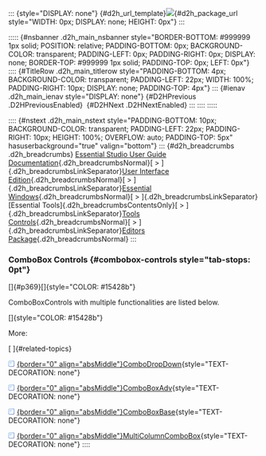 ::: {style="DISPLAY: none"}
[](ms-xhelp:///?Id=d2h_url_template){#d2h_url_template}![](!package_url!){#d2h_package_url style="WIDTH: 0px; DISPLAY: none; HEIGHT: 0px"}
:::

::::: {#nsbanner .d2h_main_nsbanner style="BORDER-BOTTOM: #999999 1px solid; POSITION: relative; PADDING-BOTTOM: 0px; BACKGROUND-COLOR: transparent; PADDING-LEFT: 0px; PADDING-RIGHT: 0px; DISPLAY: none; BORDER-TOP: #999999 1px solid; PADDING-TOP: 0px; LEFT: 0px"}
:::: {#TitleRow .d2h_main_titlerow style="PADDING-BOTTOM: 4px; BACKGROUND-COLOR: transparent; PADDING-LEFT: 22px; WIDTH: 100%; PADDING-RIGHT: 10px; DISPLAY: none; PADDING-TOP: 4px"}
::: {#ienav .d2h_main_ienav style="DISPLAY: none"}
[](ms-xhelp:///?Id=e89ee0f3-a4a6-483e-8318-3360d0badef2){#D2HPrevious .D2HPreviousEnabled}  [](ms-xhelp:///?Id=e3fde6c4-d842-40fa-810a-0f9f1a403597){#D2HNext .D2HNextEnabled}
:::
::::
:::::

:::: {#nstext .d2h_main_nstext style="PADDING-BOTTOM: 10px; BACKGROUND-COLOR: transparent; PADDING-LEFT: 22px; PADDING-RIGHT: 10px; HEIGHT: 100%; OVERFLOW: auto; PADDING-TOP: 5px" hasuserbackground="true" valign="bottom"}
::: {#d2h_breadcrumbs .d2h_breadcrumbs}
[Essential Studio User Guide Documentation](ms-xhelp:///?Id=12457748-09e3-4d74-a240-8e049cedf030){.d2h_breadcrumbsNormal}[ \> ]{.d2h_breadcrumbsLinkSeparator}[User Interface Edition](ms-xhelp:///?Id=c29296b7-531c-413b-a0ec-488ca1f7f669){.d2h_breadcrumbsNormal}[ \> ]{.d2h_breadcrumbsLinkSeparator}[Essential Windows](ms-xhelp:///?Id=e60759d8-47a4-4570-9d7a-16a68d63f2ea){.d2h_breadcrumbsNormal}[ \> ]{.d2h_breadcrumbsLinkSeparator}[Essential Tools]{.d2h_breadcrumbsContentsOnly}[ \> ]{.d2h_breadcrumbsLinkSeparator}[Tools Controls](ms-xhelp:///?Id=13c3c4f4-9d16-4b69-93f2-7e98eec67452){.d2h_breadcrumbsNormal}[ \> ]{.d2h_breadcrumbsLinkSeparator}[Editors Package](ms-xhelp:///?Id=334df71a-b16f-406d-becf-449486f5c791){.d2h_breadcrumbsNormal}
:::

### ComboBox Controls {#combobox-controls style="tab-stops: 0pt"}

[]{#p369}[]{style="COLOR: #15428b"} 

ComboBoxControls with multiple functionalities are listed below.

[]{style="COLOR: #15428b"} 

More:

[ ]{#related-topics}

[![](button.gif){border="0" align="absMiddle"}ComboDropDown](ms-xhelp:///?Id=0217208c-32ed-426c-b29a-0a33ce2f89a0){style="TEXT-DECORATION: none"}

[![](button.gif){border="0" align="absMiddle"}ComboBoxAdv](ms-xhelp:///?Id=dbd9c17f-ed67-4f9e-90a7-775d1b52290f){style="TEXT-DECORATION: none"}

[![](button.gif){border="0" align="absMiddle"}ComboBoxBase](ms-xhelp:///?Id=d886144a-1a4e-49bb-a712-219118f42315){style="TEXT-DECORATION: none"}

[![](button.gif){border="0" align="absMiddle"}MultiColumnComboBox](ms-xhelp:///?Id=bfc77ba4-2628-4b4a-a076-55fc3c51cd1a){style="TEXT-DECORATION: none"}
::::
